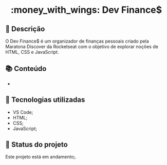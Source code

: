 <h1 align="center">:money_with_wings: Dev Finance$</h1>

## :memo: Descrição
O Dev Finance$ é um organizador de finanças pessoais criado pela Maratona Discover da Rocketseat com o objetivo de explorar noções de HTML, CSS e JavaScript.

## :books: Conteúdo
* <b></b>

## :wrench: Tecnologias utilizadas
* VS Code;
* HTML;
* CSS;
* JavaScript;

## :dart: Status do projeto
Este projeto está em andamento;.

